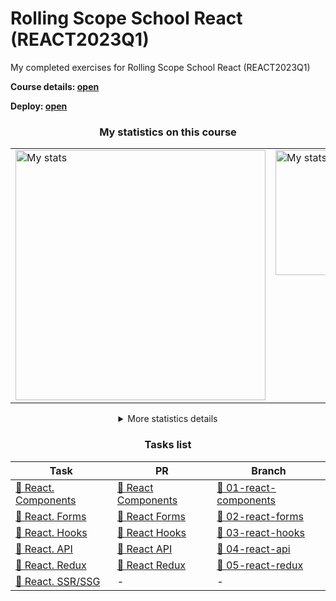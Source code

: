 # Rolling Scope School React (REACT2023Q1)
My completed exercises for Rolling Scope School React (REACT2023Q1)

**Course details:  [open](https://rs.school/react/)** 
  
**Deploy:  [open](https://rick-n-morty-ablbsk.netlify.app/)**  

<h3 align="center">My statistics on this course</h3>  

<table align="center">
    <tr>
        <td valign="top">
            <img src="https://github.com/ablbsk/rs-school-react/assets/42908323/24682a43-cc97-46d8-9502-f28dcf597eb8" alt="My stats" width="400"> 
        </td>
        <td valign="top">
            <img src="https://github.com/ablbsk/rs-school-react/assets/42908323/b54b0902-4ceb-4b9e-8dc4-dcb3c630df37" alt="My stats" width="200"> 
        </td>
    </tr>
</table>

<p></p>    
<details align="center">
    <summary>More statistics details</summary>
    <img src="https://github.com/ablbsk/rs-school-react/assets/42908323/45b54207-9d9c-484d-9140-f514f963df5b" alt="Shelter main page screenshot" width="500" />
</details>

<h3 align="center">Tasks list</h3>  

<div align="center">
    
Task | PR                          | Branch
--- |---------------------------------| ---
[📜 React. Components][task 1] | [🚀 React Components][pr 1]  | [📁 01-react-components][branch 1]
[📜 React. Forms][task 2] | [🚀 React Forms][pr 2]  | [📁 02-react-forms][branch 2]
[📜 React. Hooks][task 3] | [🚀 React Hooks][pr 2] | [📁 03-react-hooks][branch 3]
[📜 React. API][task 4] | [🚀 React API][pr 2]  | [📁 04-react-api][branch 4]
[📜 React. Redux][task 5] | [🚀 React Redux][pr 5] | [📁 05-react-redux][branch 5]
[📜 React. SSR/SSG][task 6] | - | -

</div>


[task 1]: https://github.com/rolling-scopes-school/tasks/tree/master/react/modules/module01#week-1
[task 2]: https://github.com/rolling-scopes-school/tasks/tree/master/react/modules/module02#week-2
[task 3]: https://github.com/rolling-scopes-school/tasks/tree/master/react/modules/module03#week-3
[task 4]: https://github.com/rolling-scopes-school/tasks/tree/master/react/modules/module04#week-4
[task 5]: https://github.com/rolling-scopes-school/tasks/tree/master/react/modules/module05#week-5
[task 6]: https://github.com/rolling-scopes-school/tasks/tree/master/react/modules/module06#week-6


[pr 1]: https://github.com/ablbsk/rs-school-react/pull/2
[pr 2]: https://github.com/ablbsk/rs-school-react/pull/3
[pr 3]: https://github.com/ablbsk/rs-school-react/pull/4
[pr 4]: https://github.com/ablbsk/rs-school-react/pull/5
[pr 5]: https://github.com/ablbsk/rs-school-react/pull/6


[branch 1]: https://github.com/ablbsk/rs-school-react/tree/01-react-components
[branch 2]: https://github.com/ablbsk/rs-school-react/tree/02-react-forms
[branch 3]: https://github.com/ablbsk/rs-school-react/tree/03-react-hooks
[branch 4]: https://github.com/ablbsk/rs-school-react/tree/04-react-api
[branch 5]: https://github.com/ablbsk/rs-school-react/tree/05-react-redux
